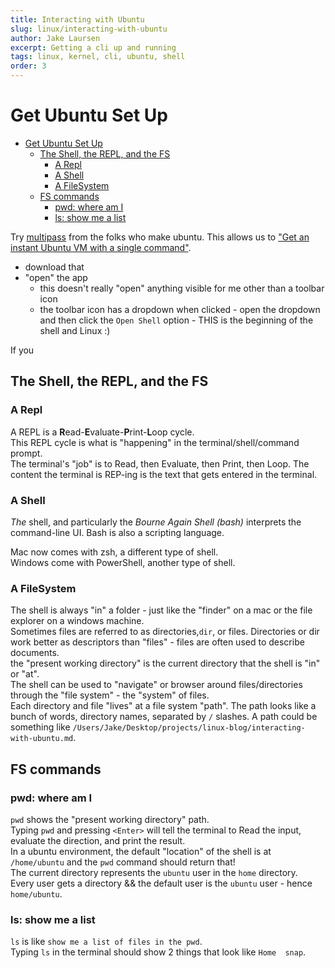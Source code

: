 ```yaml
---
title: Interacting with Ubuntu
slug: linux/interacting-with-ubuntu
author: Jake Laursen
excerpt: Getting a cli up and running
tags: linux, kernel, cli, ubuntu, shell
order: 3
---
```

#  Get Ubuntu Set Up
- [Get Ubuntu Set Up](#get-ubuntu-set-up)
  - [The Shell, the REPL, and the FS](#the-shell-the-repl-and-the-fs)
    - [A Repl](#a-repl)
    - [A Shell](#a-shell)
    - [A FileSystem](#a-filesystem)
  - [FS commands](#fs-commands)
    - [pwd: where am I](#pwd-where-am-i)
    - [ls: show me a list](#ls-show-me-a-list)

Try [multipass](https://multipass.run) from the folks who make ubuntu. This allows us to ["Get an instant Ubuntu VM with a single command"](https://multipass.run).
- download that
- "open" the app
  - this doesn't really "open" anything visible for me other than a toolbar icon
  - the toolbar icon has a dropdown when clicked - open the dropdown and then click the  `Open Shell` option - THIS is the beginning of the shell and Linux :) 

If you 

## The Shell, the REPL, and the FS
### A Repl
A REPL is a **R**ead-**E**valuate-**P**rint-**L**oop cycle.  
This REPL cycle is what is "happening" in the terminal/shell/command prompt.  
The terminal's "job" is to Read, then Evaluate, then Print, then Loop. The content the terminal is REP-ing is the text that gets entered in the terminal.  

### A Shell
_The_ shell, and particularly the _Bourne Again Shell (bash)_ interprets the command-line UI. 
Bash is also a scripting language.  

Mac now comes with zsh, a different type of shell.  
Windows come with PowerShell, another type of shell.  

### A FileSystem  
The shell is always "in" a folder - just like the "finder" on a mac or the file explorer on a windows machine.  
Sometimes files are referred to as directories,`dir`, or files. Directories or dir work better as descriptors than "files" - files are often used to describe documents.  
the "present working directory" is the current directory that the shell is "in" or "at".  
The shell can be used to "navigate" or browser around files/directories through the "file system" - the "system" of files.  
Each directory and file "lives" at a file system "path". The path looks like a bunch of words, directory names, separated by `/` slashes. 
A path could be something like `/Users/Jake/Desktop/projects/linux-blog/interacting-with-ubuntu.md`.
## FS commands
### pwd: where am I
`pwd` shows the "present working directory" path.  
Typing `pwd` and pressing `<Enter>` will tell the terminal to Read the input, evaluate the direction, and print the result.  
In a ubuntu environment, the default "location" of the shell is at `/home/ubuntu` and the `pwd` command should return that!  
The current directory represents the `ubuntu` user in the `home` directory.  
Every user gets a directory && the default user is the `ubuntu` user - hence `home/ubuntu`.  

### ls: show me a list
`ls` is like `show me a list of files in the pwd`.  
Typing `ls` in the terminal should show 2 things that look like `Home  snap`.  

